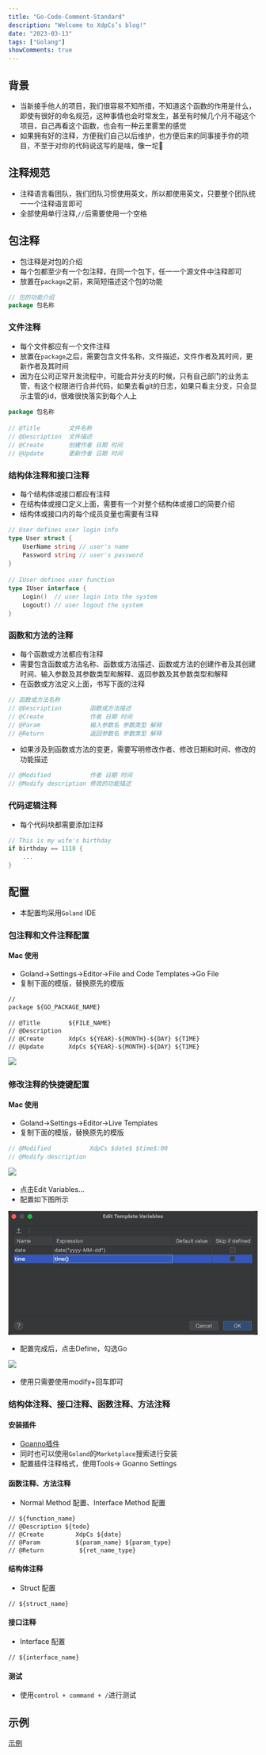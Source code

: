 ```yaml
---
title: "Go-Code-Comment-Standard"
description: "Welcome to XdpCs’s blog!"
date: "2023-03-13"
tags: ["Golang"]
showComments: true
---
```


## 背景

* 当新接手他人的项目，我们很容易不知所措，不知道这个函数的作用是什么，即使有很好的命名规范，这种事情也会时常发生，甚至有时候几个月不碰这个项目，自己再看这个函数，也会有一种云里雾里的感觉
* 如果拥有好的注释，方便我们自己以后维护，也方便后来的同事接手你的项目，不至于对你的代码说这写的是啥，像一坨💩

## 注释规范

* 注释语言看团队，我们团队习惯使用英文，所以都使用英文，只要整个团队统一一个注释语言即可
* 全部使用单行注释,`//`后需要使用一个空格

## 包注释

* 包注释是对包的介绍
* 每个包都至少有一个包注释，在同一个包下，任一一个源文件中注释即可
* 放置在`package`之前，来简短描述这个包的功能

```go
// 包的功能介绍
package 包名称
```

### 文件注释

* 每个文件都应有一个文件注释
* 放置在`package`之后，需要包含文件名称，文件描述，文件作者及其时间，更新作者及其时间
* 因为在公司正常开发流程中，可能合并分支的时候，只有自己部门的业务主管，有这个权限进行合并代码，如果去看git的日志，如果只看主分支，只会显示主管的id，很难很快落实到每个人上

```go
package 包名称

// @Title        文件名称
// @Description  文件描述
// @Create       创建作者 日期 时间
// @Update       更新作者 日期 时间
```

### 结构体注释和接口注释

* 每个结构体或接口都应有注释
* 在结构体或接口定义上面，需要有一个对整个结构体或接口的简要介绍
* 结构体或接口内的每个成员变量也需要有注释

```go
// User defines user login info
type User struct {
    UserName string // user's name
    Password string // user's password
}

// IUser defines user function
type IUser interface {
    Login()  // user login into the system
    Logout() // user logout the system
}
```

### 函数和方法的注释

* 每个函数或方法都应有注释
* 需要包含函数或方法名称、函数或方法描述、函数或方法的创建作者及其创建时间、输入参数及其参数类型和解释、返回参数及其参数类型和解释
* 在函数或方法定义上面，书写下面的注释


```go
// 函数或方法名称
// @Description        函数或方法描述
// @Create             作者 日期 时间
// @Param              输入参数名 参数类型 解释
// @Return             返回参数名 参数类型 解释
```

* 如果涉及到函数或方法的变更，需要写明修改作者、修改日期和时间、修改的功能描述

```go
// @Modified           作者 日期 时间
// @Modify description 修改的功能描述
```

### 代码逻辑注释

* 每个代码块都需要添加注释

```go
// This is my wife's birthday
if birthday == 1118 {
    ...
}
```

## 配置

* 本配置均采用`Goland` IDE

### 包注释和文件注释配置

#### Mac 使用

* Goland->Settings->Editor->File and Code Templates->Go File
* 复制下面的模版，替换原先的模版

```shell
// 
package ${GO_PACKAGE_NAME}

// @Title        ${FILE_NAME}
// @Description  
// @Create       XdpCs ${YEAR}-${MONTH}-${DAY} ${TIME}
// @Update       XdpCs ${YEAR}-${MONTH}-${DAY} ${TIME}
```

![](./images/image1.jpg)

### 修改注释的快捷键配置

#### Mac 使用

* Goland->Settings->Editor->Live Templates
* 复制下面的模版，替换原先的模版
```go
// @Modified           XdpCs $date$ $time$:00
// @Modify description 
```
![](./images/image2.jpg)

* 点击Edit Variables...
* 配置如下图所示

![](./images/image3.jpg)

* 配置完成后，点击Define，勾选Go

![](./images/image4.jpg)

* 使用只需要使用modify+回车即可

### 结构体注释、接口注释、函数注释、方法注释

#### 安装插件

* [Goanno插件](https://github.com/loveinsky100/goanno)
* 同时也可以使用`Goland`的`Marketplace`搜索进行安装
* 配置插件注释格式，使用Tools-> Goanno Settings

#### 函数注释、方法注释

* Normal Method 配置、Interface Method 配置

```shell
// ${function_name}
// @Description ${todo}
// @Create         XdpCs ${date} 
// @Param          ${param_name} ${param_type}
// @Return          ${ret_name_type}
```

#### 结构体注释

* Struct 配置

```shell
// ${struct_name} 
```

#### 接口注释

* Interface 配置

```shell
// ${interface_name}
```

#### 测试

* 使用`control + command + /`进行测试

## 示例

[示例](https://github.com/XdpCs/Go-Code-Comment-Standard/blob/master/demo/main.go)

